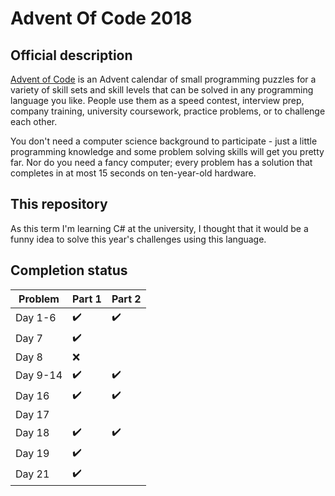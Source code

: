 # Advent Of Code 2018

## Official description

<a href="https://adventofcode.com/2018">Advent of Code</a> is an Advent calendar of small programming puzzles for a variety of skill sets and skill levels that can be solved in any programming language you like. People use them as a speed contest, interview prep, company training, university coursework, practice problems, or to challenge each other.

You don't need a computer science background to participate - just a little programming knowledge and some problem solving skills will get you pretty far. Nor do you need a fancy computer; every problem has a solution that completes in at most 15 seconds on ten-year-old hardware.

## This repository

As this term I'm learning C# at the university, I thought that it would be a funny idea to
solve this year's challenges using this language.


## Completion status

| Problem  | Part 1             | Part 2             |
|----------|--------------------|--------------------|
| Day 1-6  | :heavy_check_mark: | :heavy_check_mark: |
| Day 7    | :heavy_check_mark: |                    |
| Day 8    | :x:                |                    |
| Day 9-14 | :heavy_check_mark: | :heavy_check_mark: |
| Day 16   | :heavy_check_mark: | :heavy_check_mark: |
| Day 17   |                    |                    |
| Day 18   | :heavy_check_mark: | :heavy_check_mark: |
| Day 19   | :heavy_check_mark: |                    |
| Day 21   | :heavy_check_mark: |                    |
